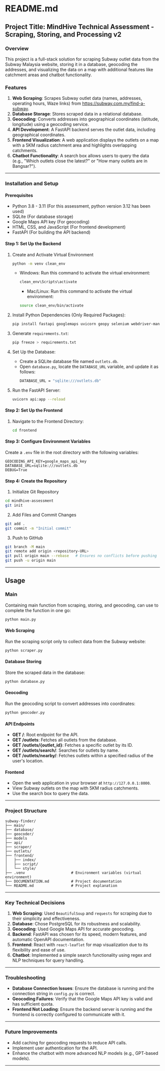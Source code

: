 # README.md

## Project Title: MindHive Technical Assessment - Scraping, Storing, and Processing v2

### Overview
This project is a full-stack solution for scraping Subway outlet data from the Subway Malaysia website, storing it in a database, geocoding the addresses, and visualizing the data on a map with additional features like catchment areas and chatbot functionality.

### Features
1. **Web Scraping**: Scrapes Subway outlet data (names, addresses, operating hours, Waze links) from https://subway.com.my/find-a-subway.
2. **Database Storage**: Stores scraped data in a relational database.
3. **Geocoding**: Converts addresses into geographical coordinates (latitude, longitude) using a geocoding service.
4. **API Development**: A FastAPI backend serves the outlet data, including geographical coordinates.
5. **Frontend Visualization**: A web application displays the outlets on a map with a 5KM radius catchment area and highlights overlapping catchments.
6. **Chatbot Functionality**: A search box allows users to query the data (e.g., "Which outlets close the latest?" or "How many outlets are in Bangsar?").

---

### Installation and Setup

#### Prerequisites
- Python 3.8 - 3.11 (For this assessment, python version 3.12 has been used)
- SQLite (For database storage)
- Google Maps API key (For geocoding)
- HTML, CSS, and JavaScript (For frontend development)
- FastAPI (For building the API backend)

#### Step 1: Set Up the Backend
1. Create and Activate Virtual Environment
   ```bash
   python -m venv clean_env
   ```
   - Windows: Run this command to activate the virtual environment:
     ```bash
     clean_env\Scripts\activate
     ```
     - Mac/Linux: Run this command to activate the virtual environment:
     ```bash
     source clean_env/bin/activate
     ```

2. Install Python Dependencies (Only Required Packages):
   ```bash
   pip install fastapi googlemaps uvicorn geopy selenium webdriver-manager sqlalchemy dotenv
   ```

3. Generate `requirements.txt`:
   ```bash
   pip freeze > requirements.txt
   ```

4. Set Up the Database:
   - Create a SQLite database file named `outlets.db`.
   - Open `database.py`, locate the `DATABASE_URL` variable, and update it as follows:
     ```bash
     DATABASE_URL = "sqlite:///outlets.db"
     ```
5. Run the FastAPI Server:
   ```bash
   uvicorn api:app --reload
   ```

#### Step 2: Set Up the Frontend
1. Navigate to the Frontend Directory:
   ```bash
   cd frontend
   ```

#### Step 3: Configure Environment Variables
Create a `.env` file in the root directory with the following variables:
```env
GEOCODING_API_KEY=google_maps_api_key
DATABASE_URL=sqlite:///outlets.db
DEBUG=True
```

#### Step 4: Create the Repository
1. Initialize Git Repository
```bash
cd mindhive-assessment
git init
```
2. Add Files and Commit Changes
```bash
git add .
git commit -m "Initial commit"
```
3. Push to GitHub
```bash
git branch -M main
git remote add origin <repository-URL>
git pull origin main --rebase   # Ensures no conflicts before pushing
git push -u origin main
```
---

## Usage

### Main 
Containing main function from scraping, storing, and geocoding, can use to complete the function in one go:
```bash
python main.py
```

#### Web Scraping
Run the scraping script only to collect data from the Subway website:
```bash
python scraper.py
```

#### Database Storing
Store the scraped data in the database:
```bash
python database.py
```

#### Geocoding
Run the geocoding script to convert addresses into coordinates:
```bash
python geocoder.py
```

#### API Endpoints
- **GET /**: Root endpoint for the API.
- **GET /outlets**: Fetches all outlets from the database.
- **GET /outlets/{outlet_id}**: Fetches a specific outlet by its ID.
- **GET /outlets/search/**: Searches for outlets by name.
- **GET /outlets/nearby/**: Fetches outlets within a specified radius of the user's location.

#### Frontend
- Open the web application in your browser at `http://127.0.0.1:8000`.
- View Subway outlets on the map with 5KM radius catchments.
- Use the search box to query the data.

---

### Project Structure
```
subway-finder/
├── main/ 
├── database/ 
├── geocoder/ 
├── models
├── api/ 
├── scraper/ 
├── outlets/                                  
├── frontend/                 
│   ├── index/               
│   ├── script/                  
│   └── style/                      
├── .venv                     # Environment variables (virtual environment)
├── DOCUMENTATION.md          # Project documentation        
└── README.md                 # Project explanation

```

---

### Key Technical Decisions
1. **Web Scraping**: Used `BeautifulSoup` and `requests` for scraping due to their simplicity and effectiveness.
2. **Database**: Chose PostgreSQL for its robustness and scalability.
3. **Geocoding**: Used Google Maps API for accurate geocoding.
4. **Backend**: FastAPI was chosen for its speed, modern features, and automatic OpenAPI documentation.
5. **Frontend**: React with `react-leaflet` for map visualization due to its flexibility and ease of use.
6. **Chatbot**: Implemented a simple search functionality using regex and NLP techniques for query handling.

---

### Troubleshooting
- **Database Connection Issues**: Ensure the database is running and the connection string in `config.py` is correct.
- **Geocoding Failures**: Verify that the Google Maps API key is valid and has sufficient quota.
- **Frontend Not Loading**: Ensure the backend server is running and the frontend is correctly configured to communicate with it.

---

### Future Improvements
- Add caching for geocoding requests to reduce API calls.
- Implement user authentication for the API.
- Enhance the chatbot with more advanced NLP models (e.g., GPT-based models).

---




